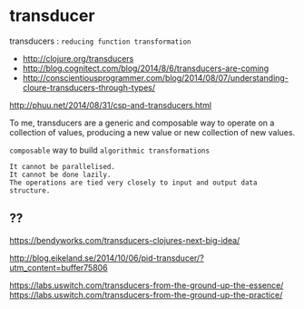 # transducer

transducers : `reducing function transformation`


- <http://clojure.org/transducers>
- <http://blog.cognitect.com/blog/2014/8/6/transducers-are-coming>
- <http://conscientiousprogrammer.com/blog/2014/08/07/understanding-cloure-transducers-through-types/>



http://phuu.net/2014/08/31/csp-and-transducers.html


   To me, transducers are a generic and composable way to operate on a collection of values, producing a new value or new collection of new values.


`composable` way to build `algorithmic transformations`


    It cannot be parallelised.
    It cannot be done lazily.
    The operations are tied very closely to input and output data structure.




## ??
https://bendyworks.com/transducers-clojures-next-big-idea/



http://blog.eikeland.se/2014/10/06/pid-transducer/?utm_content=buffer75806

https://labs.uswitch.com/transducers-from-the-ground-up-the-essence/
https://labs.uswitch.com/transducers-from-the-ground-up-the-practice/
